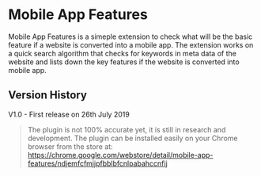 # Mobile App Features
Mobile App Features is a simeple extension to check what will be the basic feature if a website is converted into a mobile app.
The extension works on a quick search algorithm that checks for keywords in meta data of the website and lists down the key features if the website is converted into mobile app.

## Version History
V1.0 - First release on 26th July 2019

> The plugin is not 100% accurate yet, it is still in research and development. The plugin can be installed easily on your Chrome browser from the store at: https://chrome.google.com/webstore/detail/mobile-app-features/ndjemfcfmjjpfbblbfcnlpabahccnfij
